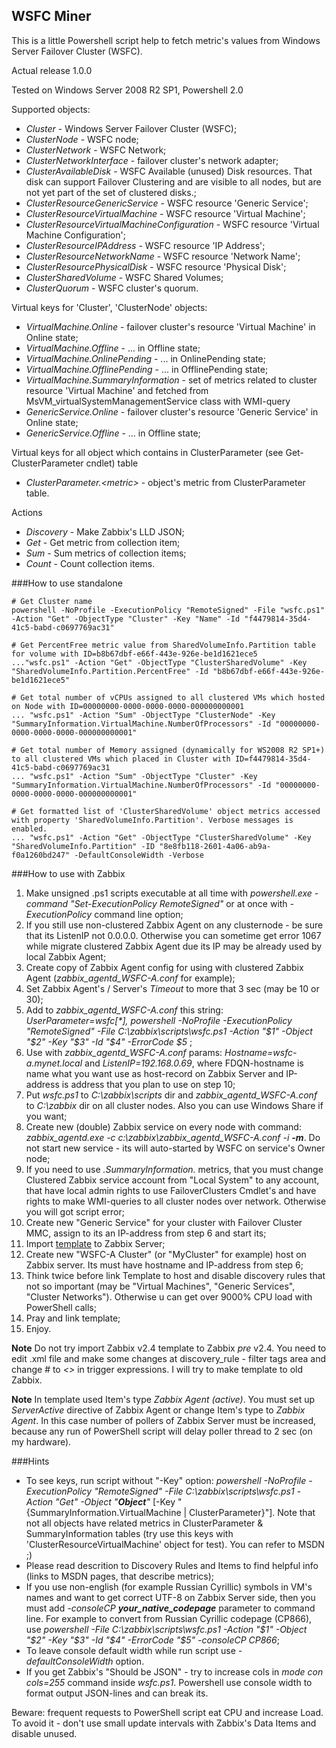 ## WSFC Miner 
This is a little Powershell script help to fetch metric's values from Windows Server Failover Cluster (WSFC).

Actual release 1.0.0

Tested on Windows Server 2008 R2 SP1, Powershell 2.0


Supported objects:

- _Cluster_ - Windows Server Failover Cluster (WSFC);
- _ClusterNode_ - WSFC node;
- _ClusterNetwork_ - WSFC Network;
- _ClusterNetworkInterface_ - failover cluster's network adapter;
- _ClusterAvailableDisk_ - WSFC Available (unused) Disk resources. That disk can support Failover Clustering and are visible to all nodes, but are not yet part of the set of clustered disks.;
- _ClusterResourceGenericService_ - WSFC resource 'Generic Service';
- _ClusterResourceVirtualMachine_ - WSFC resource 'Virtual Machine';
- _ClusterResourceVirtualMachineConfiguration_ - WSFC resource 'Virtual Machine Configuration';
- _ClusterResourceIPAddress_ - WSFC resource 'IP Address';
- _ClusterResourceNetworkName_ - WSFC resource 'Network Name';
- _ClusterResourcePhysicalDisk_ - WSFC resource 'Physical Disk';
- _ClusterSharedVolume_ - WSFC Shared Volumes;
- _ClusterQuorum_ - WSFC cluster's quorum.

Virtual keys for 'Cluster', 'ClusterNode' objects:
- _VirtualMachine.Online_ - failover cluster's resource 'Virtual Machine' in Online state;
- _VirtualMachine.Offline_ - ... in Offline state;
- _VirtualMachine.OnlinePending_ - ... in OnlinePending state;
- _VirtualMachine.OfflinePending_ - ... in OfflinePending state;
- _VirtualMachine.SummaryInformation_ - set of metrics related to cluster resource 'Virtual Machine' and fetched from MsVM_virtualSystemManagementService class with WMI-query
- _GenericService.Online_  - failover cluster's resource 'Generic Service' in Online state;
- _GenericService.Offline_ - ... in Offline state;

Virtual keys for all object which contains in ClusterParameter (see Get-ClusterParameter cndlet) table
- _ClusterParameter.\<metric\>_ - object's metric from ClusterParameter table.


Actions
- _Discovery_ - Make Zabbix's LLD JSON;
- _Get_       - Get metric from collection item;
- _Sum_       - Sum metrics of collection items;
- _Count_     - Count collection items.


###How to use standalone

    # Get Cluster name
    powershell -NoProfile -ExecutionPolicy "RemoteSigned" -File "wsfc.ps1" -Action "Get" -ObjectType "Cluster" -Key "Name" -Id "f4479814-35d4-41c5-babd-c0697769ac31"

    # Get PercentFree metric value from SharedVolumeInfo.Partition table for volume with ID=b8b67dbf-e66f-443e-926e-be1d1621ece5
    ..."wsfc.ps1" -Action "Get" -ObjectType "ClusterSharedVolume" -Key "SharedVolumeInfo.Partition.PercentFree" -Id "b8b67dbf-e66f-443e-926e-be1d1621ece5"

    # Get total number of vCPUs assigned to all clustered VMs which hosted on Node with ID=00000000-0000-0000-0000-000000000001
    ... "wsfc.ps1" -Action "Sum" -ObjectType "ClusterNode" -Key "SummaryInformation.VirtualMachine.NumberOfProcessors" -Id "00000000-0000-0000-0000-000000000001"

    # Get total number of Memory assigned (dynamically for WS2008 R2 SP1+) to all clustered VMs which placed in Cluster with ID=f4479814-35d4-41c5-babd-c0697769ac31
    ... "wsfc.ps1" -Action "Sum" -ObjectType "Cluster" -Key "SummaryInformation.VirtualMachine.NumberOfProcessors" -Id "00000000-0000-0000-0000-000000000001"

    # Get formatted list of 'ClusterSharedVolume' object metrics accessed with property 'SharedVolumeInfo.Partition'. Verbose messages is enabled. 
    ... "wsfc.ps1" -Action "Get" -ObjectType "ClusterSharedVolume" -Key "SharedVolumeInfo.Partition" -ID "8e8fb118-2601-4a06-ab9a-f0a1260bd247" -DefaultConsoleWidth -Verbose



###How to use with Zabbix
1. Make unsigned .ps1 scripts executable at all time with _powershell.exe -command "Set-ExecutionPolicy RemoteSigned"_ or at once with _-ExecutionPolicy_ command line option;
2. If you still use non-clustered Zabbix Agent on any clusternode - be sure that its ListenIP not 0.0.0.0. Otherwise you can sometime get error 1067 while migrate clustered Zabbix Agent due its IP may be already used by local Zabbix Agent;
3. Create copy of Zabbix Agent config for using with clustered Zabbix Agent (_zabbix\_agentd\_WSFC-A.conf_ for example); 
4. Set Zabbix Agent's / Server's _Timeout_ to more that 3 sec (may be 10 or 30);
5. Add to _zabbix\_agentd\_WSFC-A.conf_ this string: _UserParameter=wsfc[*], powershell -NoProfile -ExecutionPolicy "RemoteSigned" -File C:\zabbix\scripts\wsfc.ps1 -Action "$1" -Object "$2" -Key "$3" -Id "$4" -ErrorCode $5_ ;
6. Use with _zabbix\_agentd\_WSFC-A.conf_ params: _Hostname=wsfc-a.mynet.local_ and _ListenIP=192.168.0.69_, where FDQN-hostname is name what you want use as host-record on Zabbix Server and IP-address is address that you plan to use on step 10;
7. Put _wsfc.ps1_ to _C:\zabbix\scripts_ dir and _zabbix\_agentd\_WSFC-A.conf_ to _C:\zabbix_ dir on all cluster nodes. Also you can use Windows Share if you want; 
8. Create new (double) Zabbix service on every node with command: _zabbix_agentd.exe -c c:\zabbix\zabbix\_agentd\_WSFC-A.conf -i **-m**_. Do not start new service - its will auto-started by WSFC on service's Owner node;
9. If you need to use _*.SummaryInformation.*_ metrics, that you must change Clustered Zabbix service account from "Local System" to any account, that have local admin rights to use FailoverClusters Cmdlet's and have rights to make WMI-queries to all cluster nodes over network. Otherwise you will got script error;
10. Create new "Generic Service" for your cluster with Failover Cluster MMC, assign to its an IP-address from step 6 and start its;
11. Import [template](https://github.com/zbx-sadman/WSFC/tree/master/Zabbix_Templates) to Zabbix Server;
12. Create new "WSFC-A Cluster" (or "MyCluster" for example) host on Zabbix server. Its must have hostname and IP-address from step 6;
13. Think twice before link Template to host and disable discovery rules that not so important (may be "Virtual Machines", "Generic Services", "Cluster Networks"). Otherwise u can get over 9000% CPU load with PowerShell calls;
14. Pray and link template;
15. Enjoy.

**Note**
Do not try import Zabbix v2.4 template to Zabbix _pre_ v2.4. You need to edit .xml file and make some changes at discovery_rule - filter tags area and change _#_ to _<>_ in trigger expressions. I will try to make template to old Zabbix.

**Note**
In template used Item's type _Zabbix Agent (active)_. You must set up _ServerActive_ directive of Zabbix Agent or change Item's type to _Zabbix Agent_. In this case number of pollers of Zabbix Server must be increased, because any run of PowerShell script will delay poller thread to 2 sec (on my hardware).

###Hints
- To see keys, run script without "-Key" option: _powershell -NoProfile -ExecutionPolicy "RemoteSigned" -File C:\zabbix\scripts\wsfc.ps1 -Action "Get" -Object "**Object**"_ \[-Key "{SummaryInformation.VirtualMachine | ClusterParameter}"\]. Note that not all objects have related metrics in ClusterParameter & SummaryInformation tables (try use this keys with 'ClusterResourceVirtualMachine' object for test). You can refer to MSDN ;)
- Please read descrition to Discovery Rules and Items to find helpful info (links to MSDN pages, that describe metrics);
- If you use non-english (for example Russian Cyrillic) symbols in VM's names and want to get correct UTF-8 on Zabbix Server side, then you must add _-consoleCP **your_native_codepage**_ parameter to command line. For example to convert from Russian Cyrillic codepage (CP866), use _powershell -File C:\zabbix\scripts\wsfc.ps1 -Action "$1" -Object "$2" -Key "$3" -Id "$4" -ErrorCode "$5" -consoleCP CP866_;
- To leave console default width while run script use _-defaultConsoleWidth_ option.
- If you get Zabbix's "Should be JSON" - try to increase cols in _mode con cols=255_ command inside _wsfc.ps1_. Powershell use console width to format output JSON-lines and can break its. 

Beware: frequent requests to PowerShell script eat CPU and increase Load. To avoid it - don't use small update intervals with Zabbix's Data Items and disable unused.
